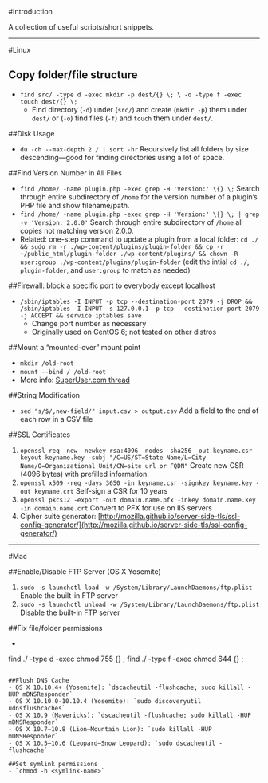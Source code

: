 #Introduction

A collection of useful scripts/short snippets.

-----

#Linux

## Copy folder/file structure
- `find src/ -type d -exec mkdir -p dest/{} \; \ -o -type f -exec touch dest/{} \;`
	- Find directory (`-d`) under (`src/`) and create (`mkdir -p`) them under `dest/` or (`-o`) find files (`-f`) and `touch` them under `dest/`.

##Disk Usage

- `du -ch --max-depth 2 / | sort -hr` Recursively list all folders by size descending—good for finding directories using a lot of space.

##Find Version Number in All Files
- `find /home/ -name plugin.php -exec grep -H 'Version:' \{} \;` Search through entire subdirectory of `/home` for the version number of a plugin’s PHP file and show filename/path.
- `find /home/ -name plugin.php -exec grep -H 'Version:' \{} \; | grep -v 'Version: 2.0.0'` Search through entire subdirectory of `/home` all copies not matching version 2.0.0.
- Related: one-step command to update a plugin from a local folder: `cd ./  && sudo rm -r ./wp-content/plugins/plugin-folder && cp -r ~/public_html/plugin-folder ./wp-content/plugins/ && chown -R user:group ./wp-content/plugins/plugin-folder` (edit the intial `cd ./`, `plugin-folder`, and `user:group` to match as needed)

##Firewall: block a specific port to everybody except localhost
- `/sbin/iptables -I INPUT -p tcp --destination-port 2079 -j DROP && /sbin/iptables -I INPUT -s 127.0.0.1 -p tcp --destination-port 2079 -j ACCEPT && service iptables save`
    - Change port number as necessary
    - Originally used on CentOS 6; not tested on other distros

##Mount a “mounted-over” mount point

- `mkdir /old-root`
- `mount --bind / /old-root`
- More info: [SuperUser.com thread](http://superuser.com/a/200697)

##String Modification
- `sed "s/$/,new-field/" input.csv > output.csv` Add a field to the end of each row in a CSV file


##SSL Certificates
1. `openssl req -new -newkey rsa:4096 -nodes -sha256 -out keyname.csr -keyout keyname.key -subj "/C=US/ST=State Name/L=City Name/O=Organizational Unit/CN=site url or FQDN"` Create new CSR (4096 bytes) with prefilled information.
1. `openssl x509 -req -days 3650 -in keyname.csr -signkey keyname.key -out keyname.crt` Self-sign a CSR for 10 years
1. `openssl pkcs12 -export -out domain.name.pfx -inkey domain.name.key -in domain.name.crt` Convert to PFX for use on IIS servers
1. Cipher suite generator: [http://mozilla.github.io/server-side-tls/ssl-config-generator/](http://mozilla.github.io/server-side-tls/ssl-config-generator/)


-----

#Mac

##Enable/Disable FTP Server (OS X Yosemite)
1. `sudo -s launchctl load -w /System/Library/LaunchDaemons/ftp.plist` Enable the built-in FTP server
2. `sudo -s launchctl unload -w /System/Library/LaunchDaemons/ftp.plist` Disable the built-in FTP server

##Fix file/folder permissions
- ```
find ./ -type d -exec chmod 755 {} \;
find ./ -type f -exec chmod 644 {} \;
```

##Flush DNS Cache
- OS X 10.10.4+ (Yosemite): `dscacheutil -flushcache; sudo killall -HUP mDNSResponder`
- OS X 10.10.0-10.10.4 (Yosemite): `sudo discoveryutil udnsflushcaches`
- OS X 10.9 (Mavericks): `dscacheutil -flushcache; sudo killall -HUP mDNSResponder`
- OS X 10.7–10.8 (Lion–Mountain Lion): `sudo killall -HUP mDNSResponder`
- OS X 10.5–10.6 (Leopard–Snow Leopard): `sudo dscacheutil -flushcache`

##Set symlink permissions
- `chmod -h <symlink-name>`
